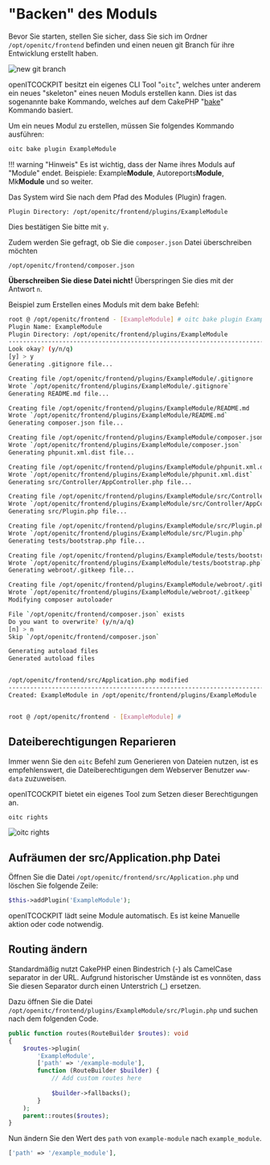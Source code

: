 # "Backen" des Moduls

Bevor Sie starten, stellen Sie sicher, dass Sie sich im Ordner `/opt/openitc/frontend` befinden und einen neuen git
Branch für ihre Entwicklung erstellt haben.

![new git branch](/images/prepare-for-new-module.png)

openITCOCKPIT besitzt ein eigenes CLI Tool "`oitc`", welches unter anderem ein neues "skeleton" eines neuen Moduls
erstellen kann.
Dies ist das sogenannte bake Kommando, welches auf dem CakePHP "[bake](https://book.cakephp.org/4/en/plugins.html#creating-a-plugin-using-bake)"
Kommando basiert.

Um ein neues Modul zu erstellen, müssen Sie folgendes Kommando ausführen:
```bash
oitc bake plugin ExampleModule
```

!!! warning "Hinweis"
    Es ist wichtig, dass der Name ihres Moduls auf "Module" endet. Beispiele: Example**Module**, Autoreports**Module**,
    Mk**Module** und so weiter.

Das System wird Sie nach dem Pfad des Modules (Plugin) fragen.
```
Plugin Directory: /opt/openitc/frontend/plugins/ExampleModule
```
Dies bestätigen Sie bitte mit `y`.

Zudem werden Sie gefragt, ob Sie die `composer.json` Datei überschreiben möchten
```
/opt/openitc/frontend/composer.json
```
**Überschreiben Sie diese Datei nicht!** Überspringen Sie dies mit der Antwort `n`.


Beispiel zum Erstellen eines Moduls mit dem bake Befehl:
```bash
root @ /opt/openitc/frontend - [ExampleModule] # oitc bake plugin ExampleModule
Plugin Name: ExampleModule
Plugin Directory: /opt/openitc/frontend/plugins/ExampleModule
-------------------------------------------------------------------------------
Look okay? (y/n/q)
[y] > y
Generating .gitignore file...

Creating file /opt/openitc/frontend/plugins/ExampleModule/.gitignore
Wrote `/opt/openitc/frontend/plugins/ExampleModule/.gitignore`
Generating README.md file...

Creating file /opt/openitc/frontend/plugins/ExampleModule/README.md
Wrote `/opt/openitc/frontend/plugins/ExampleModule/README.md`
Generating composer.json file...

Creating file /opt/openitc/frontend/plugins/ExampleModule/composer.json
Wrote `/opt/openitc/frontend/plugins/ExampleModule/composer.json`
Generating phpunit.xml.dist file...

Creating file /opt/openitc/frontend/plugins/ExampleModule/phpunit.xml.dist
Wrote `/opt/openitc/frontend/plugins/ExampleModule/phpunit.xml.dist`
Generating src/Controller/AppController.php file...

Creating file /opt/openitc/frontend/plugins/ExampleModule/src/Controller/AppController.php
Wrote `/opt/openitc/frontend/plugins/ExampleModule/src/Controller/AppController.php`
Generating src/Plugin.php file...

Creating file /opt/openitc/frontend/plugins/ExampleModule/src/Plugin.php
Wrote `/opt/openitc/frontend/plugins/ExampleModule/src/Plugin.php`
Generating tests/bootstrap.php file...

Creating file /opt/openitc/frontend/plugins/ExampleModule/tests/bootstrap.php
Wrote `/opt/openitc/frontend/plugins/ExampleModule/tests/bootstrap.php`
Generating webroot/.gitkeep file...

Creating file /opt/openitc/frontend/plugins/ExampleModule/webroot/.gitkeep
Wrote `/opt/openitc/frontend/plugins/ExampleModule/webroot/.gitkeep`
Modifying composer autoloader

File `/opt/openitc/frontend/composer.json` exists
Do you want to overwrite? (y/n/a/q)
[n] > n
Skip `/opt/openitc/frontend/composer.json`

Generating autoload files
Generated autoload files


/opt/openitc/frontend/src/Application.php modified
-------------------------------------------------------------------------------
Created: ExampleModule in /opt/openitc/frontend/plugins/ExampleModule


root @ /opt/openitc/frontend - [ExampleModule] #
```

## Dateiberechtigungen Reparieren

Immer wenn Sie den `oitc` Befehl zum Generieren von Dateien nutzen, ist es empfehlenswert, die Dateiberechtigungen dem
Webserver Benutzer `www-data` zuzuweisen.

openITCOCKPIT bietet ein eigenes Tool zum Setzen dieser Berechtigungen an.

```bash
oitc rights
```

![oitc rights](/images/oitc-rights.png)

## Aufräumen der src/Application.php Datei
Öffnen Sie die Datei `/opt/openitc/frontend/src/Application.php` und löschen Sie folgende Zeile:
```php
$this->addPlugin('ExampleModule');
```

openITCOCKPIT lädt seine Module automatisch. Es ist keine Manuelle aktion oder code notwendig.

## Routing ändern

Standardmäßig nutzt CakePHP einen Bindestrich (-) als CamelCase separator in der URL. Aufgrund historischer Umstände ist
es vonnöten, dass Sie diesen Separator durch einen Unterstrich (_) ersetzen.

Dazu öffnen Sie die Datei `/opt/openitc/frontend/plugins/ExampleModule/src/Plugin.php` und suchen nach dem folgenden
Code.
```php
public function routes(RouteBuilder $routes): void
{
    $routes->plugin(
        'ExampleModule',
        ['path' => '/example-module'],
        function (RouteBuilder $builder) {
            // Add custom routes here
 
            $builder->fallbacks();
        }
    );
    parent::routes($routes);
}
```

Nun ändern Sie den Wert des `path` von `example-module` nach `example_module`.

```php
['path' => '/example_module'],
```
